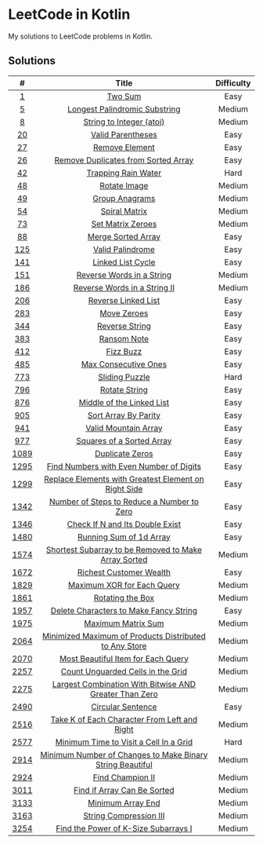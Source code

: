 # LeetCode in Kotlin

My solutions to LeetCode problems in Kotlin.

## Solutions

|                                                #                                                 |                                                                         Title                                                                         | Difficulty |
|:------------------------------------------------------------------------------------------------:|:-----------------------------------------------------------------------------------------------------------------------------------------------------:|:----------:|
|                     [1](https://leetcode.com/problems/two-sum/description/)                      |                                           [Two Sum](src/main/kotlin/com/schmoczer/leetcode/_0001/TwoSum.kt)                                           |    Easy    |
|                [5](https://leetcode.com/problems/longest-palindromic-substring/)                 |                     [Longest Palindromic Substring](src/main/kotlin/com/schmoczer/leetcode/_0005/LongestPalindromicSubstring.kt)                      |   Medium   |
|                    [8](https://leetcode.com/problems/string-to-integer-atoi/)                    |                              [String to Integer (atoi)](src/main/kotlin/com/schmoczer/leetcode/_0008/StringToInteger.kt)                              |   Medium   |
|                      [20](https://leetcode.com/problems/valid-parentheses/)                      |                                 [Valid Parentheses](src/main/kotlin/com/schmoczer/leetcode/_0020/ValidParentheses.kt)                                 |    Easy    |
|                       [27](https://leetcode.com/problems/remove-element/)                        |                                       [Remove Element](src/main/kotlin/com/schmoczer/leetcode/_0027/README.md)                                        |    Easy    |
|             [26](https://leetcode.com/problems/remove-duplicates-from-sorted-array/)             |                [Remove Duplicates from Sorted Array](src/main/kotlin/com/schmoczer/leetcode/_0026/RemoveDuplicatesFromSortedArray.kt)                 |    Easy    |
|                     [42](https://leetcode.com/problems/trapping-rain-water/)                     |                               [Trapping Rain Water](src/main/kotlin/com/schmoczer/leetcode/_0042/TrappingRainWater.kt)                                |    Hard    |
|                        [48](https://leetcode.com/problems/rotate-image/)                         |                                      [Rotate Image](src/main/kotlin/com/schmoczer/leetcode/_0048/RotateImage.kt)                                      |   Medium   |
|                       [49](https://leetcode.com/problems/group-anagrams/)                        |                                    [Group Anagrams](src/main/kotlin/com/schmoczer/leetcode/_0049/GroupAnagrams.kt)                                    |   Medium   |
|                        [54](https://leetcode.com/problems/spiral-matrix/)                        |                                     [Spiral Matrix](src/main/kotlin/com/schmoczer/leetcode/_0054/SpiralMatrix.kt)                                     |   Medium   |
|                      [73](https://leetcode.com/problems/set-matrix-zeroes/)                      |                                 [Set Matrix Zeroes](src/main/kotlin/com/schmoczer/leetcode/_0073/SetMatrixZeroes.kt)                                  |   Medium   |
|                     [88](https://leetcode.com/problems/merge-sorted-array/)                      |                                [Merge Sorted Array](src/main/kotlin/com/schmoczer/leetcode/_0088/MergeSortedArray.kt)                                 |    Easy    |
|                      [125](https://leetcode.com/problems/valid-palindrome/)                      |                                  [Valid Palindrome](src/main/kotlin/com/schmoczer/leetcode/_0125/ValidPalindrome.kt)                                  |    Easy    |
|                     [141](https://leetcode.com/problems/linked-list-cycle/)                      |                                 [Linked List Cycle](src/main/kotlin/com/schmoczer/leetcode/_0141/LinkedListCycle.kt)                                  |    Easy    |
|                 [151](https://leetcode.com/problems/reverse-words-in-a-string/)                  |                           [Reverse Words in a String](src/main/kotlin/com/schmoczer/leetcode/_0151/ReverseWordsInString.kt)                           |   Medium   |
|                [186](https://leetcode.com/problems/reverse-words-in-a-string-ii/)                |                      [Reverse Words in a String II](src/main/kotlin/com/schmoczer/leetcode/_0186/ReverseWordsInStringInPlace.kt)                      |   Medium   |
|                    [206](https://leetcode.com/problems/reverse-linked-list/)                     |                               [Reverse Linked List](src/main/kotlin/com/schmoczer/leetcode/_0206/ReverseLinkedList.kt)                                |    Easy    |
|                        [283](https://leetcode.com/problems/move-zeroes/)                         |                                       [Move Zeroes](src/main/kotlin/com/schmoczer/leetcode/_0283/MoveZeroes.kt)                                       |    Easy    |
|                       [344](https://leetcode.com/problems/reverse-string/)                       |                                    [Reverse String](src/main/kotlin/com/schmoczer/leetcode/_0344/ReverseString.kt)                                    |    Easy    |
|                        [383](https://leetcode.com/problems/ransom-note/)                         |                                       [Ransom Note](src/main/kotlin/com/schmoczer/leetcode/_0383/RansomNote.kt)                                       |    Easy    |
|                         [412](https://leetcode.com/problems/fizz-buzz/)                          |                                         [Fizz Buzz](src/main/kotlin/com/schmoczer/leetcode/_0412/FizzBuzz.kt)                                         |    Easy    |
|                    [485](https://leetcode.com/problems/max-consecutive-ones/)                    |                              [Max Consecutive Ones](src/main/kotlin/com/schmoczer/leetcode/_0485/MaxConsecutiveOnes.kt)                               |    Easy    |
|                       [773](https://leetcode.com/problems/sliding-puzzle/)                       |                                    [Sliding Puzzle](src/main/kotlin/com/schmoczer/leetcode/_0773/SlidingPuzzle.kt)                                    |    Hard    |
|                       [796](https://leetcode.com/problems/rotate-string/)                        |                                     [Rotate String](src/main/kotlin/com/schmoczer/leetcode/_0796/RotateString.kt)                                     |    Easy    |
|                 [876](https://leetcode.com/problems/middle-of-the-linked-list/)                  |                          [Middle of the Linked List](src/main/kotlin/com/schmoczer/leetcode/_0876/MiddleOfTheLinkedList.kt)                           |    Easy    |
|                    [905](https://leetcode.com/problems/sort-array-by-parity/)                    |                               [Sort Array By Parity](src/main/kotlin/com/schmoczer/leetcode/_0905/SortArrayByParity.kt)                               |    Easy    |
|                    [941](https://leetcode.com/problems/valid-mountain-array/)                    |                              [Valid Mountain Array](src/main/kotlin/com/schmoczer/leetcode/_0941/ValidMountainArray.kt)                               |    Easy    |
|                 [977](https://leetcode.com/problems/squares-of-a-sorted-array/)                  |                          [Squares of a Sorted Array](src/main/kotlin/com/schmoczer/leetcode/_0977/SquaresOfASortedArray.kt)                           |    Easy    |
|                      [1089](https://leetcode.com/problems/duplicate-zeros/)                      |                                   [Duplicate Zeros](src/main/kotlin/com/schmoczer/leetcode/_1089/DuplicateZeros.kt)                                   |    Easy    |
|          [1295](https://leetcode.com/problems/find-numbers-with-even-number-of-digits/)          |             [Find Numbers with Even Number of Digits](src/main/kotlin/com/schmoczer/leetcode/_1295/FindNumbersWithEvenNumberOfDigits.kt)              |    Easy    |
|   [1299](https://leetcode.com/problems/replace-elements-with-greatest-element-on-right-side/)    | [Replace Elements with Greatest Element on Right Side](src/main/kotlin/com/schmoczer/leetcode/_1299/ReplaceElementsWithGreatestElementOnRightSide.kt) |    Easy    |
|        [1342](https://leetcode.com/problems/number-of-steps-to-reduce-a-number-to-zero/)         |           [Number of Steps to Reduce a Number to Zero](src/main/kotlin/com/schmoczer/leetcode/_1342/NumberOfStepsToReduceANumberToZero.kt)            |    Easy    |
|              [1346](https://leetcode.com/problems/check-if-n-and-its-double-exist/)              |                     [Check If N and Its Double Exist](src/main/kotlin/com/schmoczer/leetcode/_1346/CheckIfNAndItsDoubleExist.kt)                      |    Easy    |
|                  [1480](https://leetcode.com/problems/running-sum-of-1d-array/)                  |                            [Running Sum of 1d Array](src/main/kotlin/com/schmoczer/leetcode/_1480/RunningSumOf1dArray.kt)                             |    Easy    |
|   [1574](https://leetcode.com/problems/shortest-subarray-to-be-removed-to-make-array-sorted/)    |               [Shortest Subarray to be Removed to Make Array Sorted](src/main/kotlin/com/schmoczer/leetcode/_1574/ShortestSubarray.kt)                |   Medium   |
|                  [1672](https://leetcode.com/problems/richest-customer-wealth/)                  |                           [Richest Customer Wealth](src/main/kotlin/com/schmoczer/leetcode/_1672/RichestCustomerWealth.kt)                            |    Easy    |
|                [1829](https://leetcode.com/problems/maximum-xor-for-each-query/)                 |                         [Maximum XOR for Each Query](src/main/kotlin/com/schmoczer/leetcode/_1829/MaximumXorForEachQuery.kt)                          |   Medium   |
|                     [1861](https://leetcode.com/problems/rotating-the-box/)                      |                                  [Rotating the Box](src/main/kotlin/com/schmoczer/leetcode/_1861/RotatingTheBox.kt)                                   |   Medium   |
|          [1957](https://leetcode.com/problems/delete-characters-to-make-fancy-string/)           |              [Delete Characters to Make Fancy String](src/main/kotlin/com/schmoczer/leetcode/_1957/DeleteCharactersToMakeFancyString.kt)              |    Easy    |
|                    [1975](https://leetcode.com/problems/maximum-matrix-sum/)                     |                                [Maximum Matrix Sum](src/main/kotlin/com/schmoczer/leetcode/_1975/MaximumMatrixSum.kt)                                 |   Medium   |
|  [2064](https://leetcode.com/problems/minimized-maximum-of-products-distributed-to-any-store/)   |              [Minimized Maximum of Products Distributed to Any Store](src/main/kotlin/com/schmoczer/leetcode/_2064/MinimizedMaximum.kt)               |   Medium   |
|            [2070](https://leetcode.com/problems/most-beautiful-item-for-each-query/)             |                  [Most Beautiful Item for Each Query](src/main/kotlin/com/schmoczer/leetcode/_2070/MostBeautifulItemForEachQuery.kt)                  |   Medium   |
|             [2257](https://leetcode.com/problems/count-unguarded-cells-in-the-grid/)             |                   [Count Unguarded Cells in the Grid](src/main/kotlin/com/schmoczer/leetcode/_2257/CountUnguardedCellsInTheGrid.kt)                   |   Medium   |
|  [2275](https://leetcode.com/problems/largest-combination-with-bitwise-and-greater-than-zero/)   |             [Largest Combination With Bitwise AND Greater Than Zero](src/main/kotlin/com/schmoczer/leetcode/_2275/LargestCombination.kt)              |   Medium   |
|                     [2490](https://leetcode.com/problems/circular-sentence/)                     |                                 [Circular Sentence](src/main/kotlin/com/schmoczer/leetcode/_2490/CircularSentence.kt)                                 |    Easy    |
|       [2516](https://leetcode.com/problems/take-k-of-each-character-from-left-and-right/)        |         [Take K of Each Character From Left and Right](src/main/kotlin/com/schmoczer/leetcode/_2516/TakeKOfEachCharacterFromLeftAndRight.kt)          |   Medium   |
|          [2577](https://leetcode.com/problems/minimum-time-to-visit-a-cell-in-a-grid/)           |                [Minimum Time to Visit a Cell In a Grid](src/main/kotlin/com/schmoczer/leetcode/_2577/MinimumTimeToVisitCellInGrid.kt)                 |    Hard    |
| [2914](https://leetcode.com/problems/minimum-number-of-changes-to-make-binary-string-beautiful/) |                [Minimum Number of Changes to Make Binary String Beautiful](src/main/kotlin/com/schmoczer/leetcode/_2914/MinChanges.kt)                |   Medium   |
|                     [2924](https://leetcode.com/problems/find-champion-ii/)                      |                                  [Find Champion II](src/main/kotlin/com/schmoczer/leetcode/_2924/FindChampionII.kt)                                   |   Medium   |
|                [3011](https://leetcode.com/problems/find-if-array-can-be-sorted/)                |                         [Find if Array Can Be Sorted](src/main/kotlin/com/schmoczer/leetcode/_3011/FindIfArrayCanBeSorted.kt)                         |   Medium   |
|                     [3133](https://leetcode.com/problems/minimum-array-end/)                     |                                 [Minimum Array End](src/main/kotlin/com/schmoczer/leetcode/_3133/MinimumArrayEnd.kt)                                  |   Medium   |
|                  [3163](https://leetcode.com/problems/string-compression-iii/)                   |                             [String Compression III](src/main/kotlin/com/schmoczer/leetcode/_3163/StringCompression3.kt)                              |   Medium   |
|           [3254](https://leetcode.com/problems/find-the-power-of-k-size-subarrays-i/)            |                 [Find the Power of K-Size Subarrays I](src/main/kotlin/com/schmoczer/leetcode/_3254/FindThePowerOfKSizeSubarrays.kt)                  |   Medium   |
